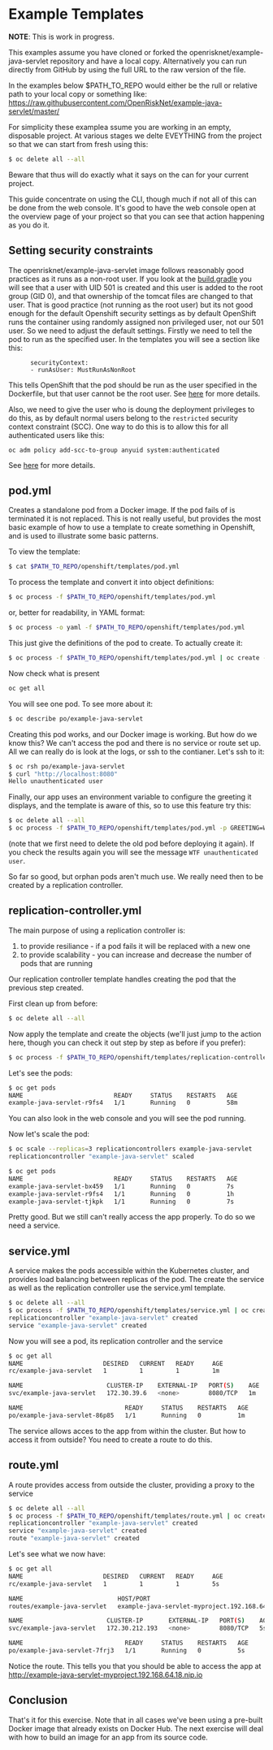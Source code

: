 # Example Templates

__NOTE__: This is work in progress.

This examples assume you have cloned or forked the openrisknet/example-java-servlet repository and have a local copy.
Alternatively you can run directly from GitHub by using the full URL to the raw version of the file.

In the examples below $PATH\_TO\_REPO would either be the rull or relative path to your local copy or something like:
https://raw.githubusercontent.com/OpenRiskNet/example-java-servlet/master/

For simplicity these examplea ssume you are working in an empty, disposable project. At various stages we delte EVEYTHING
from the project so that we can start from fresh using this:

```sh
$ oc delete all --all
```

Beware that thus will do exactly what it says on the can for your current project.

This guide concentrate on using the CLI, though much if not all of this can be done from the web console.
It's good to have the web console open at the overview page of your project so that you can see that action happening
as you do it. 

## Setting security constraints

The openrisknet/example-java-servlet image follows reasonably good practices as it runs as a non-root user.
If you look at the [build.gradle](../../build.gradle) you will see that a user with UID 501 is created and this user
is added to the root group (GID 0), and that ownership of the tomcat files are changed to that user.
That is good practice (not running as the root user) but its not good enough for the default Openshift security settings
as by default OpenShift runs the container using randomly assigned non privileged user, not our 501 user.
So we need to adjust the default settings. Firstly we need to tell the pod to run as the specified user. In the templates 
you will see a section like this:
```
      securityContext:
      - runAsUser: MustRunAsNonRoot
``` 
This tells OpenShift that the pod should be run as the user specified in the Dockerfile, but that user cannot be the root user.
See [here](https://docs.openshift.org/latest/architecture/additional_concepts/authorization.html#security-context-constraints) 
for more details.

Also, we need to give the user who is doung the deployment privileges to do this, as by default normal users belong to the 
`restricted` security context constraint (SCC). One way to do this is to allow this for all authenticated users like this:
```
oc adm policy add-scc-to-group anyuid system:authenticated
```
See [here](https://docs.openshift.org/latest/admin_guide/manage_scc.html#enable-images-to-run-with-user-in-the-dockerfile)
for more details.

## pod.yml

Creates a standalone pod from a Docker image. If the pod fails of is terminated it is not replaced.
This is not really useful, but provides the most basic example of how to use a template to create something
in Openshift, and is used to illustrate some basic patterns.

To view the template:

```sh
$ cat $PATH_TO_REPO/openshift/templates/pod.yml
```

To process the template and convert it into object definitions:

```sh
$ oc process -f $PATH_TO_REPO/openshift/templates/pod.yml
```

or, better for readability, in YAML format:

```sh
$ oc process -o yaml -f $PATH_TO_REPO/openshift/templates/pod.yml
```

This just give the definitions of the pod to create. To actually create it:

```sh
$ oc process -f $PATH_TO_REPO/openshift/templates/pod.yml | oc create -f -
```

Now check what is present
```sh
oc get all
```

You will see one pod. To see more about it:

```sh
$ oc describe po/example-java-servlet
```

Creating this pod works, and our Docker image is working. But how do we know this? We can't access the pod and there is no service or route set up. All we can really do is look at the logs, or ssh to the contianer. Let's ssh to it:

```sh
$ oc rsh po/example-java-servlet
$ curl "http://localhost:8080"
Hello unauthenticated user
```

Finally, our app uses an environment variable to configure the greeting it displays, and the template is aware of this,
so to use this feature try this:

```sh
$ oc delete all --all
$ oc process -f $PATH_TO_REPO/openshift/templates/pod.yml -p GREETING=WTF | oc create -f -
```

(note that we first need to delete the old pod before deploying it again).
If you check the results again you will see the message `WTF unauthenticated user`.

So far so good, but orphan pods aren't much use. We really need then to be created by a replication controller.

## replication-controller.yml

The main purpose of using a replication controller is:

1. to provide resiliance - if a pod fails it will be replaced with a new one
1. to provide scalability - you can increase and decrease the number of pods that are running

Our replication controller template handles creating the pod that the previous step created.

First clean up from before:

```sh
$ oc delete all --all
```

Now apply the template and create the objects (we'll just jump to the action here, though you can check it out step 
by step as before if you prefer):

```sh
$ oc process -f $PATH_TO_REPO/openshift/templates/replication-controller.yml | oc create -f -
```

Let's see the pods:

```sh
$ oc get pods
NAME                         READY     STATUS    RESTARTS   AGE
example-java-servlet-r9fs4   1/1       Running   0          58m
```

You can also look in the web console and you will see the pod running.

Now let's scale the pod:

```sh
$ oc scale --replicas=3 replicationcontrollers example-java-servlet
replicationcontroller "example-java-servlet" scaled
```

```sh
$ oc get pods
NAME                         READY     STATUS    RESTARTS   AGE
example-java-servlet-bx459   1/1       Running   0          7s
example-java-servlet-r9fs4   1/1       Running   0          1h
example-java-servlet-tjkpk   1/1       Running   0          7s
```

Pretty good. But we still can't really access the app properly. To do so we need a service.

## service.yml

A service makes the pods accessible within the Kubernetes cluster, and provides load balancing between replicas of the pod.
The create the service as well as the replication controller use the service.yml template.

```sh
$ oc delete all --all
$ oc process -f $PATH_TO_REPO/openshift/templates/service.yml | oc create -f -
replicationcontroller "example-java-servlet" created
service "example-java-servlet" created
```

Now you will see a pod, its replication controller and the service

```sh
$ oc get all
NAME                      DESIRED   CURRENT   READY     AGE
rc/example-java-servlet   1         1         1         1m

NAME                       CLUSTER-IP    EXTERNAL-IP   PORT(S)    AGE
svc/example-java-servlet   172.30.39.6   <none>        8080/TCP   1m

NAME                            READY     STATUS    RESTARTS   AGE
po/example-java-servlet-86p85   1/1       Running   0          1m
```

The service allows acces to the app from within the cluster. But how to access it from outside?
You need to create a route to do this.

## route.yml

A route provides access from outside the cluster, providing a proxy to the service

```sh
$ oc delete all --all
$ oc process -f $PATH_TO_REPO/openshift/templates/route.yml | oc create -f -
replicationcontroller "example-java-servlet" created
service "example-java-servlet" created
route "example-java-servlet" created
```

Let's see what we now have:

```sh
$ oc get all
NAME                      DESIRED   CURRENT   READY     AGE
rc/example-java-servlet   1         1         1         5s

NAME                          HOST/PORT                                             PATH      SERVICES               PORT      TERMINATION   WILDCARD
routes/example-java-servlet   example-java-servlet-myproject.192.168.64.18.nip.io             example-java-servlet   http                    None

NAME                       CLUSTER-IP       EXTERNAL-IP   PORT(S)    AGE
svc/example-java-servlet   172.30.212.193   <none>        8080/TCP   5s

NAME                            READY     STATUS    RESTARTS   AGE
po/example-java-servlet-7frj3   1/1       Running   0          5s
```
Notice the route. This tells you that you should be able to access the app at http://example-java-servlet-myproject.192.168.64.18.nip.io

## Conclusion

That's it for this exercise. Note that in all cases we've been using a pre-built Docker image that already exists on Docker Hub.
The next exercise will deal with how to build an image for an app from its source code.



